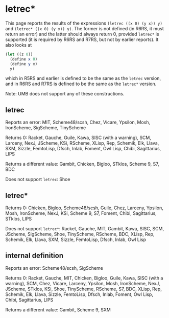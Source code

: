 # letrec*

This page reports the results of the expressions `(letrec ((x 0) (y x)) y)` and `(letrec* ((x 0) (y x)) y)`.  The former is not defined (in R6RS, it must return an error) and the latter should always return 0, provided `letrec*` is supported (it is required by R6RS and R7RS, but not by earlier reports).  It also looks at

```Scheme
(let ((z 0))
  (define x 0)
  (define y x)
  y)
```

which in R5RS and earlier is defined to be the same as the `letrec` version, and in R6RS and R7RS is defined to be the same as the `letrec*` version.

Note: UMB does not support any of these constructions.


## letrec

Reports an error: MIT, Scheme48/scsh, Chez, Vicare, Ypsilon, Mosh, IronScheme, SigScheme, TinyScheme

Returns 0: Racket, Gauche, Guile, Kawa, SISC (with a warning), SCM, Larceny, NexJ, JScheme, KSi, RScheme, XLisp, Rep, Schemik, Elk, Llava, SXM, Sizzle, FemtoLisp, Dfsch, Inlab, Foment, Owl Lisp, Chibi, Sagittarius, LIPS

Returns a different value: Gambit, Chicken, Bigloo, STklos, Scheme 9, S7, BDC

Does not support `letrec`: Shoe

## letrec*

Returns 0: Chicken, Bigloo, Scheme48/scsh, Guile, Chez, Larceny, Ypsilon, Mosh, IronScheme, NexJ, KSi, Scheme 9, S7, Foment, Chibi, Sagittarius, STklos, LIPS

Does not support `letrec*`: Racket, Gauche, MIT, Gambit, Kawa, SISC, SCM, JScheme, SigScheme, Shoe, TinyScheme, RScheme, BDC, XLisp, Rep, Schemik, Elk, Llava, SXM, Sizzle, FemtoLisp, Dfsch, Inlab, Owl Lisp

## internal definition

Reports an error: Scheme48/scsh, SigScheme

Returns 0: Racket, Gauche, MIT, Chicken, Bigloo, Guile, Kawa, SISC (with a warning), SCM, Chez, Vicare, Larceny, Ypsilon, Mosh, IronScheme, NexJ, JScheme, STklos, KSi, Shoe, TinyScheme, RScheme, S7, BDC, XLisp, Rep, Schemik, Elk, Llava, Sizzle, FemtoLisp, Dfsch, Inlab, Foment, Owl Lisp, Chibi, Sagittarius, LIPS

Returns a different value: Gambit, Scheme 9, SXM

